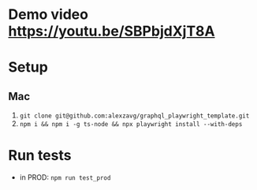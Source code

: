 # Demo video https://youtu.be/SBPbjdXjT8A

# Setup
## Mac
1. `git clone git@github.com:alexzavg/graphql_playwright_template.git`
2. `npm i && npm i -g ts-node && npx playwright install --with-deps`

# Run tests
- in PROD: `npm run test_prod`